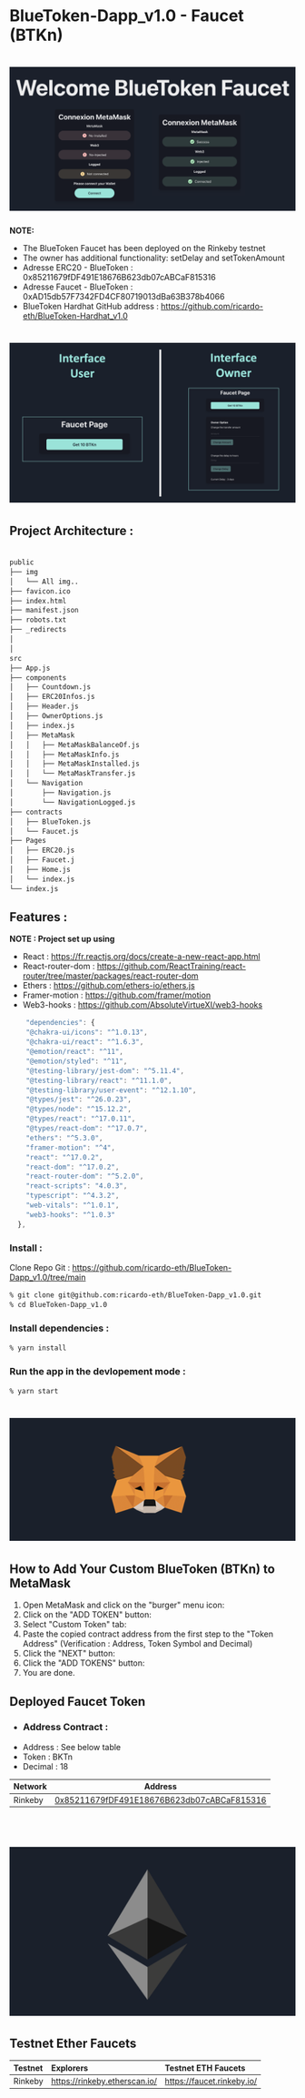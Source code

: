 # BlueToken-Dapp_v1.0 - Faucet (BTKn)

# ![loading](./public/img/Main.png)


**NOTE:** 
- The BlueToken Faucet has been deployed on the Rinkeby testnet
- The owner has additional functionality: setDelay and setTokenAmount
- Adresse ERC20 - BlueToken : 0x85211679fDF491E18676B623db07cABCaF815316
- Adresse Faucet - BlueToken : 0xAD15db57F7342FD4CF80719013dBa63B378b4066
- BlueToken Hardhat GitHub address : https://github.com/ricardo-eth/BlueToken-Hardhat_v1.0

# ![loading](./public/img/InterfaceFaucet.png)

## Project Architecture :

```bash

public
├── img
│   └── All img..
├── favicon.ico
├── index.html
├── manifest.json
├── robots.txt
├── _redirects
│
│
src
├── App.js
├── components
│   ├── Countdown.js
│   ├── ERC20Infos.js
│   ├── Header.js
│   ├── OwnerOptions.js
│   ├── index.js
│   ├── MetaMask
│   │   ├── MetaMaskBalanceOf.js
│   │   ├── MetaMaskInfo.js
│   │   ├── MetaMaskInstalled.js
│   │   └── MetaMaskTransfer.js
│   └── Navigation
│       ├── Navigation.js
│       └── NavigationLogged.js
├── contracts
│   ├── BlueToken.js
│   └── Faucet.js
├── Pages
│   ├── ERC20.js
│   ├── Faucet.j
│   ├── Home.js
│   └── index.js
└── index.js
```
## Features :

**NOTE : Project set up using**
- React : https://fr.reactjs.org/docs/create-a-new-react-app.html
- React-router-dom : https://github.com/ReactTraining/react-router/tree/master/packages/react-router-dom
- Ethers : https://github.com/ethers-io/ethers.js
- Framer-motion : https://github.com/framer/motion
- Web3-hooks : https://github.com/AbsoluteVirtueXI/web3-hooks


```js
    "dependencies": {
    "@chakra-ui/icons": "^1.0.13",
    "@chakra-ui/react": "^1.6.3",
    "@emotion/react": "^11",
    "@emotion/styled": "^11",
    "@testing-library/jest-dom": "^5.11.4",
    "@testing-library/react": "^11.1.0",
    "@testing-library/user-event": "^12.1.10",
    "@types/jest": "^26.0.23",
    "@types/node": "^15.12.2",
    "@types/react": "^17.0.11",
    "@types/react-dom": "^17.0.7",
    "ethers": "^5.3.0",
    "framer-motion": "^4",
    "react": "^17.0.2",
    "react-dom": "^17.0.2",
    "react-router-dom": "^5.2.0",
    "react-scripts": "4.0.3",
    "typescript": "^4.3.2",
    "web-vitals": "^1.0.1",
    "web3-hooks": "^1.0.3"
  },
```
### Install :

Clone Repo Git : https://github.com/ricardo-eth/BlueToken-Dapp_v1.0/tree/main

```zsh
% git clone git@github.com:ricardo-eth/BlueToken-Dapp_v1.0.git
% cd BlueToken-Dapp_v1.0
```
### Install dependencies :

```zsh
% yarn install
```
### Run the app in the devlopement mode :

```zsh
% yarn start
```
# ![loading](./public/img/MetaMaskLogo.png)
## How to Add Your Custom BlueToken (BTKn) to MetaMask

1. Open MetaMask and click on the "burger" menu icon:
2. Click on the "ADD TOKEN" button:
3. Select "Custom Token" tab:
4. Paste the copied contract address from the first step to the "Token Address" (Verification : Address, Token Symbol and Decimal)
5. Click the "NEXT" button:
6. Click the "ADD TOKENS" button:
7. You are done.

## Deployed Faucet Token
- ### Address Contract : 
* Address : See below table
* Token : BKTn
* Decimal : 18

| Network  | Address |
| ------------- | ------------- |
| Rinkeby  | [0x85211679fDF491E18676B623db07cABCaF815316](https://rinkeby.etherscan.io/token/0x85211679fDF491E18676B623db07cABCaF815316)  |

<br />

# ![loading](./public/img/EthLogo.png)
## Testnet Ether Faucets

Testnet   | Explorers                     | Testnet ETH Faucets
:-------- |:----------------------------- |:-------------------------
Rinkeby   | https://rinkeby.etherscan.io/ | https://faucet.rinkeby.io/ |

<br />
